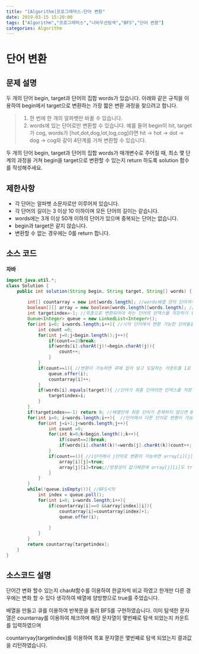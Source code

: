 ```yaml
---
title: "[Algorithm]프로그래머스-단어 변환"
date: 2019-03-15 15:20:00                             
tags: ["Algorithm","프로그래머스","너비우선탐색","BFS","단어 변환"]
categories: Algorithm                                    
---
```

# 단어 변환

## 문제 설명

두 개의 단어 begin, target과 단어의 집합 words가 있습니다. 아래와 같은 규칙을 이용하여 begin에서 target으로 변환하는 가장 짧은 변환 과정을 찾으려고 합니다.

>1. 한 번에 한 개의 알파벳만 바꿀 수 있습니다.
>2. words에 있는 단어로만 변환할 수 있습니다.
예를 들어 begin이 hit, target가 cog, words가 [hot,dot,dog,lot,log,cog]라면 hit -> hot -> dot -> dog -> cog와 같이 4단계를 거쳐 변환할 수 있습니다.

두 개의 단어 begin, target과 단어의 집합 words가 매개변수로 주어질 때, 최소 몇 단계의 과정을 거쳐 begin을 target으로 변환할 수 있는지 return 하도록 solution 함수를 작성해주세요.

## 제한사항
- 각 단어는 알파벳 소문자로만 이루어져 있습니다.
- 각 단어의 길이는 3 이상 10 이하이며 모든 단어의 길이는 같습니다.
- words에는 3개 이상 50개 이하의 단어가 있으며 중복되는 단어는 없습니다.
- begin과 target은 같지 않습니다.
- 변환할 수 없는 경우에는 0를 return 합니다.
## 소스 코드
**자바**
```java
import java.util.*;
class Solution {
    public int solution(String begin, String target, String[] words) {
      
        int[] countarray = new int[words.length]; //words배열 안의 단어까지 도달하는 카운트를 저장하는 배열
        boolean[][] array = new boolean[words.length][words.length]; //각 단어에서 단어로 변환 될수 있는지를 나타내기 위한 배열
        int targetindex=-1; //최종으로 변환되어야 하는 단어의 인덱스를 저장하기 위한 변수
        Queue<Integer> queue = new LinkedList<Integer>();
        for(int i=0; i<words.length;i++){ //시작 단어에서 변환 가능한 단어들을 찾기위한 반복문
            int count =0;
            for(int j=0;j<begin.length();j++){
                if(count==2)break;
                if(words[i].charAt(j)!=begin.charAt(j)){
                    count++;
                }
            }
            if(count==1){ //변환이 가능하면 큐에 집어 넣고 도달하는 카운트를 1로 저장
                queue.offer(i); 
                countarray[i]++;
            }
            if(words[i].equals(target)){ //단어가 최종 단어이면 인덱스를 저장
                targetindex=i;
            }
        }
        if(targetindex==-1) return 0; //배열안에 최종 단어가 존재하지 않으면 0을 반환
        for(int i=0; i<words.length;i++){  //단어에서 다른 단어로 변환이 가능 하는지 확인하는 반복문 
            for(int j=i+1;j<words.length;j++){
                int count =0;
                for(int k=0;k<begin.length();k++){
                    if(count==2)break;
                    if(words[i].charAt(k)!=words[j].charAt(k))count++;
                }
                if(count==1){ //i단어에서 j단어로 변환이 가능하면 array[i][j]를 true로 
                    array[i][j]=true;
                    array[j][i]=true;//방향성이 없기때문에 array[j][i]도 true로
                }
            }
        }
        while(!queue.isEmpty()){ //BFS시작
            int index = queue.poll();
            for(int i=0; i<words.length;i++){
                if(countarray[i]==0 &&array[index][i]){
                    countarray[i]=countarray[index]+1;
                    queue.offer(i);
                   
                }
            }
        }
        return countarray[targetindex];
    }
}
```
## 소스코드 설명

단어간 변화 할수 있는지 charAt함수를 이용하여 한글자씩 비교 하였고 한개만 다른 경우에는 변화 할 수 있다 생각하여 배열에 양방향으로 true를 주었습니다.

배열을 만들고 큐를 이용하여 반복문을 돌려 BFS를 구현하였습니다. 이미 탐색한 문자열은 countarray를 이용하여 체크하며 해당 문자열이 몇번째로 탐색 되었는지 카운트를 입력하였으며 

countarryay[targetindex]를 이용하여 목표 문자열은 몇번째로 탐색 되었는지 결과값을 리턴하였습니다.